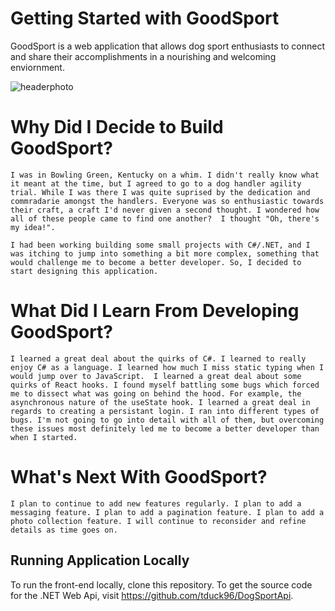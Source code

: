 # Getting Started with GoodSport

GoodSport is a web application that allows dog sport enthusiasts to connect and share their accomplishments in a nourishing and welcoming enviornment. 

<img src = https://res.cloudinary.com/dx58mbwcg/image/upload/v1668296582/Screen_Shot_2022-11-12_at_5.41.53_PM_w12jhz.png alt = 'headerphoto'>

# Why Did I Decide to Build GoodSport? 
    I was in Bowling Green, Kentucky on a whim. I didn't really know what it meant at the time, but I agreed to go to a dog handler agility trial. While I was there I was quite suprised by the dedication and commradarie amongst the handlers. Everyone was so enthusiastic towards their craft, a craft I'd never given a second thought. I wondered how all of these people came to find one another?  I thought "Oh, there's my idea!". 

    I had been working building some small projects with C#/.NET, and I was itching to jump into something a bit more complex, something that would challenge me to become a better developer. So, I decided to start designing this application. 

# What Did I Learn From Developing GoodSport?

    I learned a great deal about the quirks of C#. I learned to really enjoy C# as a language. I learned how much I miss static typing when I would jump over to JavaScript.  I learned a great deal about some quirks of React hooks. I found myself battling some bugs which forced me to dissect what was going on behind the hood. For example, the asynchronous nature of the useState hook. I learned a great deal in regards to creating a persistant login. I ran into different types of bugs. I'm not going to go into detail with all of them, but overcoming these issues most definitely led me to become a better developer than when I started. 

# What's Next With GoodSport?

    I plan to continue to add new features regularly. I plan to add a messaging feature. I plan to add a pagination feature. I plan to add a photo collection feature. I will continue to reconsider and refine details as time goes on.

## Running Application Locally 

To run the front-end locally, clone this repository. 
To get the source code for the .NET Web Api, visit https://github.com/tduck96/DogSportApi.
